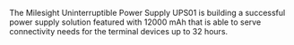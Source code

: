 The Milesight Uninterruptible Power Supply UPS01 is building a successful power supply solution featured with 12000 mAh that is able to serve connectivity needs for the terminal devices up to 32 hours.
